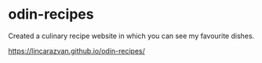 # odin-recipes
Created a culinary recipe website in which you can see my favourite dishes.

https://lincarazvan.github.io/odin-recipes/